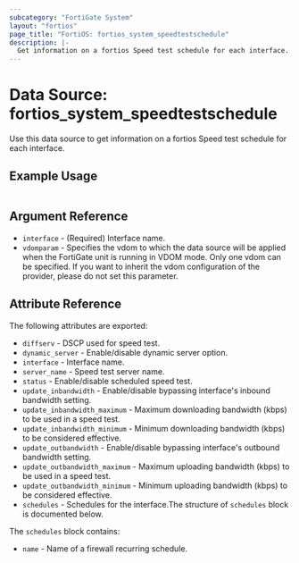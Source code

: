 ```yaml
---
subcategory: "FortiGate System"
layout: "fortios"
page_title: "FortiOS: fortios_system_speedtestschedule"
description: |-
  Get information on a fortios Speed test schedule for each interface.
---
```


# Data Source: fortios_system_speedtestschedule
Use this data source to get information on a fortios Speed test schedule for each interface.


## Example Usage

```hcl

```

## Argument Reference

* `interface` - (Required) Interface name.
* `vdomparam` - Specifies the vdom to which the data source will be applied when the FortiGate unit is running in VDOM mode. Only one vdom can be specified. If you want to inherit the vdom configuration of the provider, please do not set this parameter.

## Attribute Reference

The following attributes are exported:

* `diffserv` - DSCP used for speed test.
* `dynamic_server` - Enable/disable dynamic server option.
* `interface` - Interface name.
* `server_name` - Speed test server name.
* `status` - Enable/disable scheduled speed test.
* `update_inbandwidth` - Enable/disable bypassing interface's inbound bandwidth setting.
* `update_inbandwidth_maximum` - Maximum downloading bandwidth (kbps) to be used in a speed test.
* `update_inbandwidth_minimum` - Minimum downloading bandwidth (kbps) to be considered effective.
* `update_outbandwidth` - Enable/disable bypassing interface's outbound bandwidth setting.
* `update_outbandwidth_maximum` - Maximum uploading bandwidth (kbps) to be used in a speed test.
* `update_outbandwidth_minimum` - Minimum uploading bandwidth (kbps) to be considered effective.
* `schedules` - Schedules for the interface.The structure of `schedules` block is documented below.

The `schedules` block contains:

* `name` - Name of a firewall recurring schedule.
